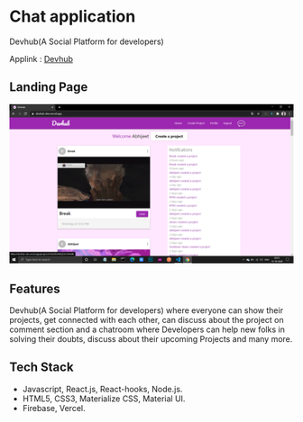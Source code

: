 # Chat application
 Devhub(A Social Platform for developers)

Applink : [Devhub](https://devhub-dev.vercel.app/)

## Landing Page
<p align="center">
<img src="./public/images/devhub.png" alt="devhub">
</p>

## Features
Devhub(A Social Platform for developers) where everyone can show their projects, get connected with each other, can discuss about the project on comment section and a chatroom where Developers can help new folks in solving their doubts, discuss about their upcoming Projects and many more.

## Tech Stack
- Javascript, React.js, React-hooks, Node.js.
- HTML5, CSS3, Materialize CSS, Material UI.
- Firebase, Vercel.